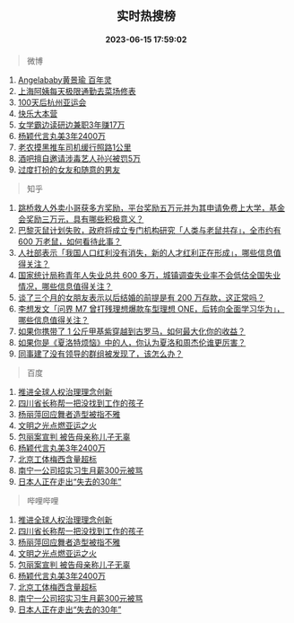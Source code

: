 <div align="center"><h2>实时热搜榜</h2><h4>2023-06-15 17:59:02</h4></div>

> 微博  

1. [Angelababy黄景瑜 百年灵](https://s.weibo.com/weibo?q=Angelababy%E9%BB%84%E6%99%AF%E7%91%9C%20%E7%99%BE%E5%B9%B4%E7%81%B5&t=31&band_rank=1&Refer=top)<br />
2. [上海阿姨每天极限通勤去菜场修表](https://s.weibo.com/weibo?q=%23%E4%B8%8A%E6%B5%B7%E9%98%BF%E5%A7%A8%E6%AF%8F%E5%A4%A9%E6%9E%81%E9%99%90%E9%80%9A%E5%8B%A4%E5%8E%BB%E8%8F%9C%E5%9C%BA%E4%BF%AE%E8%A1%A8%23&t=31&band_rank=2&Refer=top)<br />
3. [100天后杭州亚运会](https://s.weibo.com/weibo?q=%23100%E5%A4%A9%E5%90%8E%E6%9D%AD%E5%B7%9E%E4%BA%9A%E8%BF%90%E4%BC%9A%23&t=31&band_rank=3&Refer=top)<br />
4. [快乐大本营](https://s.weibo.com/weibo?q=%E5%BF%AB%E4%B9%90%E5%A4%A7%E6%9C%AC%E8%90%A5&t=31&band_rank=4&Refer=top)<br />
5. [女学霸边读研边兼职3年赚17万](https://s.weibo.com/weibo?q=%23%E5%A5%B3%E5%AD%A6%E9%9C%B8%E8%BE%B9%E8%AF%BB%E7%A0%94%E8%BE%B9%E5%85%BC%E8%81%8C3%E5%B9%B4%E8%B5%9A17%E4%B8%87%23&t=31&band_rank=5&Refer=top)<br />
6. [杨颖代言丸美3年2400万](https://s.weibo.com/weibo?q=%23%E6%9D%A8%E9%A2%96%E4%BB%A3%E8%A8%80%E4%B8%B8%E7%BE%8E3%E5%B9%B42400%E4%B8%87%23&t=31&band_rank=6&Refer=top)<br />
7. [老农摸黑推车司机缓行照路1公里](https://s.weibo.com/weibo?q=%23%E8%80%81%E5%86%9C%E6%91%B8%E9%BB%91%E6%8E%A8%E8%BD%A6%E5%8F%B8%E6%9C%BA%E7%BC%93%E8%A1%8C%E7%85%A7%E8%B7%AF1%E5%85%AC%E9%87%8C%23&t=31&band_rank=7&Refer=top)<br />
8. [酒吧擅自邀请涉毒艺人孙兴被罚5万](https://s.weibo.com/weibo?q=%23%E9%85%92%E5%90%A7%E6%93%85%E8%87%AA%E9%82%80%E8%AF%B7%E6%B6%89%E6%AF%92%E8%89%BA%E4%BA%BA%E5%AD%99%E5%85%B4%E8%A2%AB%E7%BD%9A5%E4%B8%87%23&t=31&band_rank=8&Refer=top)<br />
9. [过度打扮的女友和随意的男友](https://s.weibo.com/weibo?q=%E8%BF%87%E5%BA%A6%E6%89%93%E6%89%AE%E7%9A%84%E5%A5%B3%E5%8F%8B%E5%92%8C%E9%9A%8F%E6%84%8F%E7%9A%84%E7%94%B7%E5%8F%8B&t=31&band_rank=9&Refer=top)<br />

> 知乎  

1. [跳桥救人外卖小哥获多方奖励，平台奖励五万元并为其申请免费上大学，基金会奖励三万元，具有哪些积极意义？](https://www.zhihu.com/question/606578224)<br />
2. [巴黎灭鼠计划失败，政府将成立专门机构研究「人类与老鼠共存」，全市约有 600 万老鼠，如何看待此事？](https://www.zhihu.com/question/606715659)<br />
3. [人社部表示「我国人口红利没有消失，新的人才红利正在形成」，哪些信息值得关注？](https://www.zhihu.com/question/606658603)<br />
4. [国家统计局称青年人失业总共 600 多万，城镇调查失业率不会低估全国失业情况，哪些信息值得关注？](https://www.zhihu.com/question/606734121)<br />
5. [谈了三个月的女朋友表示以后结婚的前提是有 200 万存款，这正常吗？](https://www.zhihu.com/question/606083432)<br />
6. [李想发文「问界 M7 曾打残理想爆款车型理想 ONE，后转向全面学习华为」，哪些信息值得关注？](https://www.zhihu.com/question/606564942)<br />
7. [如果你携带了 1 公斤甲基紫穿越到古罗马，如何最大化你的收益？](https://www.zhihu.com/question/605462076)<br />
8. [如果你是《夏洛特烦恼》中的人，你认为夏洛和周杰伦谁更厉害？](https://www.zhihu.com/question/604747717)<br />
9. [同事建了没有领导的群组被发现了，该怎么办？](https://www.zhihu.com/question/382252148)<br />

> 百度  

1. [推进全球人权治理理念创新](https://www.baidu.com/s?wd=%E6%8E%A8%E8%BF%9B%E5%85%A8%E7%90%83%E4%BA%BA%E6%9D%83%E6%B2%BB%E7%90%86%E7%90%86%E5%BF%B5%E5%88%9B%E6%96%B0&sa=fyb_news&rsv_dl=fyb_news)<br />
2. [四川省长称帮一把没找到工作的孩子](https://www.baidu.com/s?wd=%E5%9B%9B%E5%B7%9D%E7%9C%81%E9%95%BF%E7%A7%B0%E5%B8%AE%E4%B8%80%E6%8A%8A%E6%B2%A1%E6%89%BE%E5%88%B0%E5%B7%A5%E4%BD%9C%E7%9A%84%E5%AD%A9%E5%AD%90&sa=fyb_news&rsv_dl=fyb_news)<br />
3. [杨丽萍回应舞者造型被指不雅](https://www.baidu.com/s?wd=%E6%9D%A8%E4%B8%BD%E8%90%8D%E5%9B%9E%E5%BA%94%E8%88%9E%E8%80%85%E9%80%A0%E5%9E%8B%E8%A2%AB%E6%8C%87%E4%B8%8D%E9%9B%85&sa=fyb_news&rsv_dl=fyb_news)<br />
4. [文明之光点燃亚运之火](https://www.baidu.com/s?wd=%E6%96%87%E6%98%8E%E4%B9%8B%E5%85%89%E7%82%B9%E7%87%83%E4%BA%9A%E8%BF%90%E4%B9%8B%E7%81%AB&sa=fyb_news&rsv_dl=fyb_news)<br />
5. [包丽案宣判 被告母亲称儿子无辜](https://www.baidu.com/s?wd=%E5%8C%85%E4%B8%BD%E6%A1%88%E5%AE%A3%E5%88%A4+%E8%A2%AB%E5%91%8A%E6%AF%8D%E4%BA%B2%E7%A7%B0%E5%84%BF%E5%AD%90%E6%97%A0%E8%BE%9C&sa=fyb_news&rsv_dl=fyb_news)<br />
6. [杨颖代言丸美3年2400万](https://www.baidu.com/s?wd=%E6%9D%A8%E9%A2%96%E4%BB%A3%E8%A8%80%E4%B8%B8%E7%BE%8E3%E5%B9%B42400%E4%B8%87&sa=fyb_news&rsv_dl=fyb_news)<br />
7. [北京工体梅西含量超标](https://www.baidu.com/s?wd=%E5%8C%97%E4%BA%AC%E5%B7%A5%E4%BD%93%E6%A2%85%E8%A5%BF%E5%90%AB%E9%87%8F%E8%B6%85%E6%A0%87&sa=fyb_news&rsv_dl=fyb_news)<br />
8. [南宁一公司招实习生月薪300元被骂](https://www.baidu.com/s?wd=%E5%8D%97%E5%AE%81%E4%B8%80%E5%85%AC%E5%8F%B8%E6%8B%9B%E5%AE%9E%E4%B9%A0%E7%94%9F%E6%9C%88%E8%96%AA300%E5%85%83%E8%A2%AB%E9%AA%82&sa=fyb_news&rsv_dl=fyb_news)<br />
9. [日本人正在走出“失去的30年”](https://www.baidu.com/s?wd=%E6%97%A5%E6%9C%AC%E4%BA%BA%E6%AD%A3%E5%9C%A8%E8%B5%B0%E5%87%BA%E2%80%9C%E5%A4%B1%E5%8E%BB%E7%9A%8430%E5%B9%B4%E2%80%9D&sa=fyb_news&rsv_dl=fyb_news)<br />

> 哔哩哔哩  

1. [推进全球人权治理理念创新](https://www.baidu.com/s?wd=%E6%8E%A8%E8%BF%9B%E5%85%A8%E7%90%83%E4%BA%BA%E6%9D%83%E6%B2%BB%E7%90%86%E7%90%86%E5%BF%B5%E5%88%9B%E6%96%B0&sa=fyb_news&rsv_dl=fyb_news)<br />
2. [四川省长称帮一把没找到工作的孩子](https://www.baidu.com/s?wd=%E5%9B%9B%E5%B7%9D%E7%9C%81%E9%95%BF%E7%A7%B0%E5%B8%AE%E4%B8%80%E6%8A%8A%E6%B2%A1%E6%89%BE%E5%88%B0%E5%B7%A5%E4%BD%9C%E7%9A%84%E5%AD%A9%E5%AD%90&sa=fyb_news&rsv_dl=fyb_news)<br />
3. [杨丽萍回应舞者造型被指不雅](https://www.baidu.com/s?wd=%E6%9D%A8%E4%B8%BD%E8%90%8D%E5%9B%9E%E5%BA%94%E8%88%9E%E8%80%85%E9%80%A0%E5%9E%8B%E8%A2%AB%E6%8C%87%E4%B8%8D%E9%9B%85&sa=fyb_news&rsv_dl=fyb_news)<br />
4. [文明之光点燃亚运之火](https://www.baidu.com/s?wd=%E6%96%87%E6%98%8E%E4%B9%8B%E5%85%89%E7%82%B9%E7%87%83%E4%BA%9A%E8%BF%90%E4%B9%8B%E7%81%AB&sa=fyb_news&rsv_dl=fyb_news)<br />
5. [包丽案宣判 被告母亲称儿子无辜](https://www.baidu.com/s?wd=%E5%8C%85%E4%B8%BD%E6%A1%88%E5%AE%A3%E5%88%A4+%E8%A2%AB%E5%91%8A%E6%AF%8D%E4%BA%B2%E7%A7%B0%E5%84%BF%E5%AD%90%E6%97%A0%E8%BE%9C&sa=fyb_news&rsv_dl=fyb_news)<br />
6. [杨颖代言丸美3年2400万](https://www.baidu.com/s?wd=%E6%9D%A8%E9%A2%96%E4%BB%A3%E8%A8%80%E4%B8%B8%E7%BE%8E3%E5%B9%B42400%E4%B8%87&sa=fyb_news&rsv_dl=fyb_news)<br />
7. [北京工体梅西含量超标](https://www.baidu.com/s?wd=%E5%8C%97%E4%BA%AC%E5%B7%A5%E4%BD%93%E6%A2%85%E8%A5%BF%E5%90%AB%E9%87%8F%E8%B6%85%E6%A0%87&sa=fyb_news&rsv_dl=fyb_news)<br />
8. [南宁一公司招实习生月薪300元被骂](https://www.baidu.com/s?wd=%E5%8D%97%E5%AE%81%E4%B8%80%E5%85%AC%E5%8F%B8%E6%8B%9B%E5%AE%9E%E4%B9%A0%E7%94%9F%E6%9C%88%E8%96%AA300%E5%85%83%E8%A2%AB%E9%AA%82&sa=fyb_news&rsv_dl=fyb_news)<br />
9. [日本人正在走出“失去的30年”](https://www.baidu.com/s?wd=%E6%97%A5%E6%9C%AC%E4%BA%BA%E6%AD%A3%E5%9C%A8%E8%B5%B0%E5%87%BA%E2%80%9C%E5%A4%B1%E5%8E%BB%E7%9A%8430%E5%B9%B4%E2%80%9D&sa=fyb_news&rsv_dl=fyb_news)<br />
